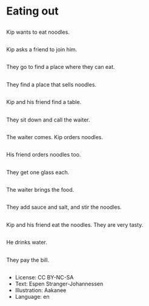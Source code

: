 # Eating out

##
Kip wants to eat noodles.

##
Kip asks a friend to join him.

##
They go to find a place where they can eat.

##
They find a place that sells noodles.

##
Kip and his friend find a table.

##
They sit down and call the waiter.

##
The waiter comes. Kip orders noodles.

##
His friend orders noodles too.

##
They get one glass each.

##
The waiter brings the food.

##
They add sauce and salt, and stir the noodles.

##
Kip and his friend eat the noodles. They are very tasty.

##
He drinks water.

##
They pay the bill.

##
* License: CC BY-NC-SA
* Text: Espen Stranger-Johannessen
* Illustration: Aakanee
* Language: en
